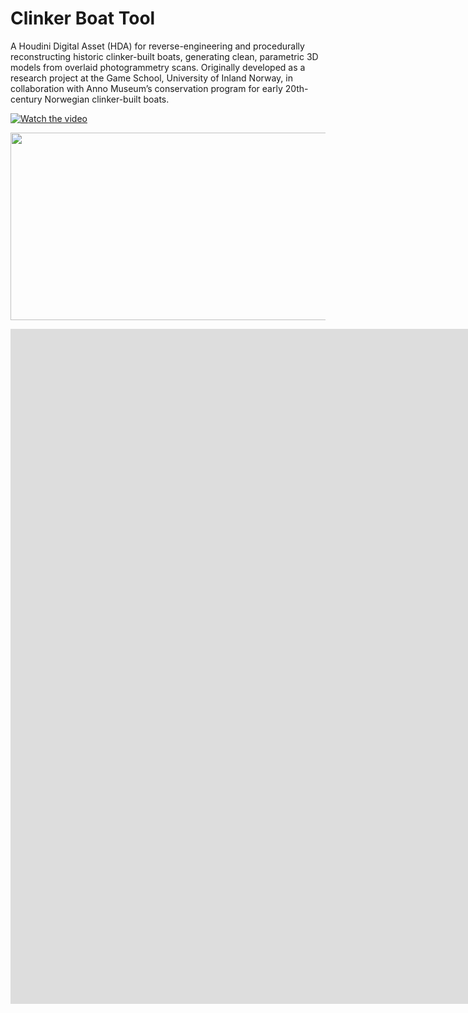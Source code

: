 # Clinker Boat Tool

A Houdini Digital Asset (HDA) for reverse-engineering and procedurally reconstructing historic clinker-built boats, generating clean, parametric 3D models from overlaid photogrammetry scans. Originally developed as a research project at the Game School, University of Inland Norway, in collaboration with Anno Museum’s conservation program for early 20th-century Norwegian clinker-built boats.

[![Watch the video](https://img.youtube.com/vi/<VIDEO_ID>/hqdefault.jpg)](https://player.vimeo.com/video/1132163758)

[<img src="https://img.youtube.com/vi/<VIDEO_ID>/hqdefault.jpg" width="600" height="300"
/>](https://player.vimeo.com/video/1132163758)

<iframe src="https://player.vimeo.com/video/1132163758?badge=0&amp;autopause=0&amp;player_id=0&amp;app_id=58479" width="1920" height="1080" frameborder="0" allow="autoplay; fullscreen; picture-in-picture; clipboard-write; encrypted-media; web-share" referrerpolicy="strict-origin-when-cross-origin" title="Clinker Boat Tool - Scan Slicing"></iframe>
